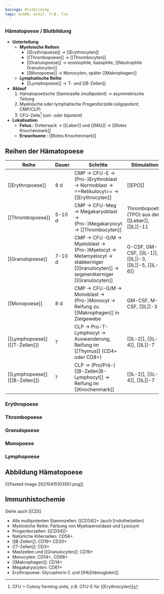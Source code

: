 ```yaml
---
bazinga: Blutbildung
tags: m/m08, m/m17, f/🩸, f/⚙️
---
```

### Hämatopoese / Blutbildung  
- **Unterteilung**
	- **Myeloische Reihen**
		 - [[Erythropoese]] → [[Erythrocyten]]
		 - [[Thrombopoese]] → [[Thrombocyten]]
		 - [[Granulopoese]] → eosinophile, basophile, [[Neutrophile Granulocyten]]
		 - [[Monopoese]] → Monocyten, später [[Makrophagen]]
	- **Lymphatische Reihe**
		 - [[Lymphopoese]] → T- und [[B-Zellen]]
 - **Ablauf**
	 1. Hämatopoetische Stammzelle (*multipotent*) → asymmetrische Teilung
	 2. Myeloische oder lymphatische Progenitorzelle (*oligopotent*, CMP/CLP)
	 3. CFU-Zelle[^1] (*uni- oder bipotent*)
 - **Lokalisation**
	 - **Fetus**:: Dottersack → [[Leber]] und [[Milz]] → [[Rotes Knochenmark]]
	 - **Erwachsene**:: [[Rotes Knochenmark]]

## Reihen der Hämatopoese
Reihe|Dauer|Schritte|Stimulation
-|-|-|-
[[Erythropoese]]|8 d|CMP → CFU-E → (Pro-)Erythroblast → Normoblast → ==Retikulocyt== → [[Erythrocyten]]|[[EPO]]
[[Thrombopoese]]|5-10 d|CMP → CFU-Meg → Megakaryoblast → (Pro-)Megakaryocyt → [[Thrombocyten]]|Thrombopoetin (TPO) aus der [[Leber]], [[IL]]-11
[[Granulopoese]]|7-10 d|CMP → CFU-G/M → Myeloblast → (Pro-)Myelocyt → Metamyelocyt → stabkerniger [[Granulocyten]] → segmentkerniger [[Granulocyten]]|G-CSF, GM-CSF, [[IL-1]], [[IL]]-3, [[IL]]-5, [[IL-6]]
[[Monopoese]]|8 d|CMP → CFU-G/M → Monoblast → (Pro-)Monocyt → Reifung zu [[Makrophagen]] in Zielgewebe|GM-CSF, M-CSF, [[IL]]-3
[[Lymphopoese]] ([[T-Zellen]])|?|CLP → Pro-T-Lymphocyt → Auswanderung, Reifung im [[Thymus]] (CD4+ oder CD8+)|[[IL-2]], [[IL-4]], [[IL]]-7
[[Lymphopoese]] ([[B-Zellen]])|?|CLP → (Pro/Prä-)[[B-Zellen\|B-Lymphocyt]] → Reifung im [[Knochenmark]]|[[IL-2]], [[IL-4]], [[IL]]-7

### Erythropoese
### Thrombopoese
### Granulopoese
### Monopoese
### Lymphopoese

## Abbildung Hämatopoese
![[Pasted image 20210415103551.png]]

## Immunhistochemie
Siehe auch [[CD]]
- Alle multipotenten Stammzellen: [[CD34]]+ (auch Endothelzellen)  
- Myelosiche Reihe: Färbung von Myeloperoxidase und Lysocym
- Progenitorzellen: [[CD34]]–
- Natürliche Killerzellen: CD56+
- [[B-Zellen]]: CD19+ CD20+
- [[T-Zellen]]: CD3+
- Mastzellen und [[Granulocyten]]: CD16+
- Monocyten: CD14+, CD68+
- [[Makrophagen]]: CD14+
- Megakaryocyten: CD61+
- Erythropoese: Glycophorin C und [[Hb|Hämoglobin]]

[^1]: CFU = Colony forming units, z.B. CFU-E für [[Erythrocyten]]